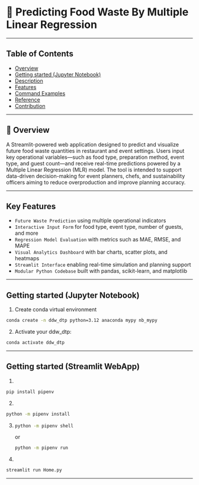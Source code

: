 # 🌱 Predicting Food Waste By Multiple Linear Regression
---

## Table of Contents
- [Overview](#-overview)
- [Getting started (Jupyter Notebook)](#getting-started-jupyter-notebook)
- [Description](#descripton)
- [Features](#features)
- [Command Examples](#)
- [Reference](#reference)
- [Contribution](#contribution)
---

## 📝 Overview

A Streamlit-powered web application designed to predict and visualize future food waste quantities in restaurant and event settings.
Users input key operational variables—such as food type, preparation method, event type, and guest count—and receive real-time predictions powered by a Multiple Linear Regression (MLR) model. 
The tool is intended to support data-driven decision-making for event planners, chefs, and sustainability officers aiming to reduce overproduction and improve planning accuracy.

---

## Key Features

- `Future Waste Prediction` using multiple operational indicators
- `Interactive Input Form` for food type, event type, number of guests, and more
- `Regression Model Evaluation` with metrics such as MAE, RMSE, and MAPE
- `Visual Analytics Dashboard` with bar charts, scatter plots, and heatmaps
- `Streamlit Interface` enabling real-time simulation and planning support
- `Modular Python Codebase` built with pandas, scikit-learn, and matplotlib
---

## Getting started (Jupyter Notebook)
1. Create conda virtual environment
``` bash
conda create -n ddw_dtp python=3.12 anaconda mypy nb_mypy
```

2. Activate your ddw_dtp:
``` bash
conda activate ddw_dtp
```
---

## Getting started (Streamlit WebApp)
1.
``` bash
pip install pipenv
```

2. 
``` bash
python -m pipenv install
```

3. 
    ``` bash
    python -m pipenv shell
    ```
    or 
    ``` bash
    python -m pipenv run
    ```

4. 
``` bash
streamlit run Home.py
```
---

